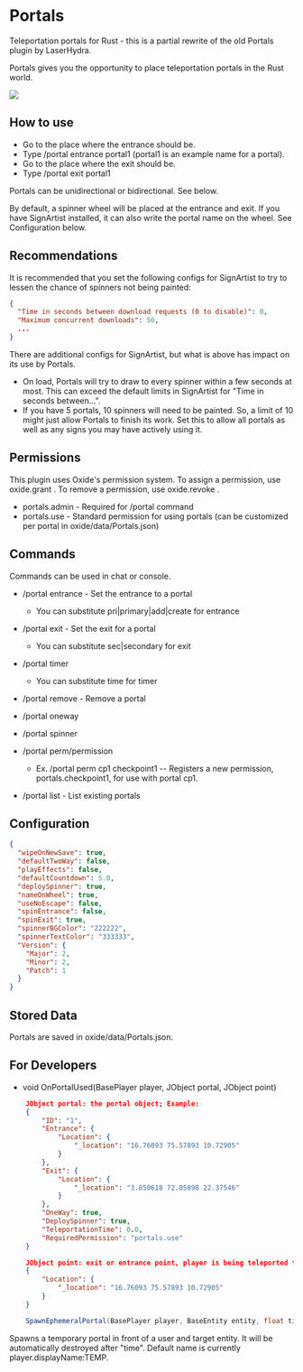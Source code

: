 # Portals
Teleportation portals for Rust - this is a partial rewrite of the old Portals plugin by LaserHydra.

Portals gives you the opportunity to place teleportation portals in the Rust world.

![](https://i.imgur.com/6OJHsGz.jpg)

## How to use

  - Go to the place where the entrance should be.
  - Type /portal entrance portal1 (portal1 is an example name for a portal).
  - Go to the place where the exit should be.
  - Type /portal exit portal1

Portals can be unidirectional or bidirectional.  See below.

By default, a spinner wheel will be placed at the entrance and exit.  If you have SignArtist installed, it can also write the portal name on the wheel.  See Configuration below.

## Recommendations

It is recommended that you set the following configs for SignArtist to try to lessen the chance of spinners not being painted:

```json
{
  "Time in seconds between download requests (0 to disable)": 0,
  "Maximum concurrent downloads": 50,
  ...
}
```

There are additional configs for SignArtist, but what is above has impact on its use by Portals.

   - On load, Portals will try to draw to every spinner within a few seconds at most.  This can exceed the default limits in SignArtist for "Time in seconds between...".
   - If you have 5 portals, 10 spinners will need to be painted.  So, a limit of 10 might just allow Portals to finish its work.  Set this to allow all portals as well as any signs you may have actively using it.

## Permissions
This plugin uses Oxide's permission system. To assign a permission, use oxide.grant <user or group> <name or steam id> <permission>. To remove a permission, use oxide.revoke <user or group> <name or steam id> <permission>.

   - portals.admin - Required for /portal command
   - portals.use - Standard permission for using portals (can be customized per portal in oxide/data/Portals.json)

## Commands

Commands can be used in chat or console.

   - /portal entrance <name> - Set the entrance to a portal
     - You can substitute pri|primary|add|create for entrance

   - /portal exit <name> - Set the exit for a portal
     - You can substitute sec|secondary for exit

   - /portal timer <NAME> <numberofseconds>
     - You can substitute time for timer

   - /portal remove <name> - Remove a portal

   - /portal oneway <NAME> <truefalse>

   - /portal spinner <NAME> <truefalse>

   - /portal perm/permission <NAME> <PERMISSION>
     - Ex. /portal perm cp1 checkpoint1 -- Registers a new permission, portals.checkpoint1, for use with portal cp1.

   - /portal list - List existing portals

## Configuration

```json
{
  "wipeOnNewSave": true,
  "defaultTwoWay": false,
  "playEffects": false,
  "defaultCountdown": 5.0,
  "deploySpinner": true,
  "nameOnWheel": true,
  "useNoEscape": false,
  "spinEntrance": false,
  "spinExit": true,
  "spinnerBGColor": "222222",
  "spinnerTextColor": "333333",
  "Version": {
    "Major": 2,
    "Minor": 2,
    "Patch": 1
  }
}
```

## Stored Data

Portals are saved in oxide/data/Portals.json.

## For Developers

- void OnPortalUsed(BasePlayer player, JObject portal, JObject point)

```json
    JObject portal: the portal object; Example:
    {
        "ID": "1",
        "Entrance": {
            "Location": {
                "_location": "16.76093 75.57893 10.72905"
            }
        },
        "Exit": {
            "Location": {
                "_location": "3.850618 72.05898 22.37546"
            }
        },
        "OneWay": true,
        "DeploySpinner": true,
        "TeleportationTime": 0.0,
        "RequiredPermission": "portals.use"
    }
```

```json
    JObject point: exit or entrance point, player is being teleported to; Example:
    {
        "Location": {
            "_location": "16.76093 75.57893 10.72905"
        }
    }
```

```cs
    SpawnEphemeralPortal(BasePlayer player, BaseEntity entity, float time = 10f)
```

Spawns a temporary portal in front of a user and target entity.  It will be automatically destroyed after "time".  Default name is currently player.displayName:TEMP.
